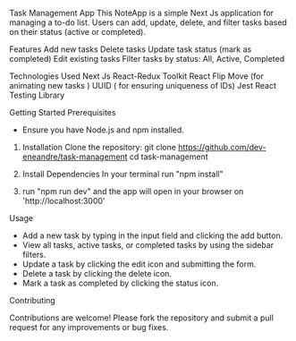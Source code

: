 
Task Management App
This NoteApp is a simple Next Js application for managing a to-do list. Users can add, update, delete, and filter tasks based on their status (active or completed).

Features
Add new tasks
Delete tasks
Update task status (mark as completed)
Edit existing tasks
Filter tasks by status: All, Active, Completed

Technologies Used
Next Js
React-Redux Toolkit
React Flip Move (for animating new tasks )
UUID ( for ensuring uniqueness of IDs)
Jest
React Testing Library

Getting Started
Prerequisites
- Ensure you have Node.js and npm installed.

1. Installation
Clone the repository: git clone https://github.com/dev-eneandre/task-management
cd task-management

2. Install Dependencies
   In your terminal run "npm install"
   
3. run "npm run dev" and the app will open in your browser on  'http://localhost:3000'

Usage
- Add a new task by typing in the input field and clicking the add button.
- View all tasks, active tasks, or completed tasks by using the sidebar filters.
- Update a task by clicking the edit icon and submitting the form.
- Delete a task by clicking the delete icon.
- Mark a task as completed by clicking the status icon.

Contributing

Contributions are welcome! Please fork the repository and submit a pull request for any improvements or bug fixes.
